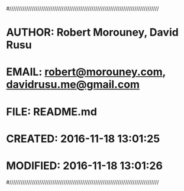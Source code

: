 #////////////////////////////////////////////////////////////////////////////////
# AUTHOR:   Robert Morouney, David Rusu
# EMAIL:    robert@morouney.com, davidrusu.me@gmail.com
# FILE:     README.md
# CREATED:  2016-11-18 13:01:25
# MODIFIED: 2016-11-18 13:01:26
#////////////////////////////////////////////////////////////////////////////////
